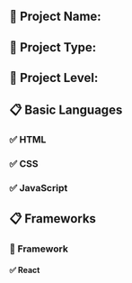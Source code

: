 ## :paperclip: Project Name: 

## :paperclip: Project Type:

## :paperclip: Project Level:


## :clipboard: Basic Languages
 ### :white_check_mark: HTML
 ### :white_check_mark: CSS
 ### :white_check_mark: JavaScript


## :clipboard: Frameworks
 ### :pushpin: Framework
   #### :white_check_mark: React
